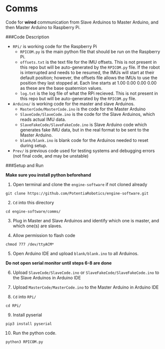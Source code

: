 # Comms

Code for **wired** communication from Slave Arduinos to Master Arduino, and then Master Arduino to Raspberry Pi.<br/>

###Code Description

- `RPi/` is working code for the Raspberry Pi
	- `RPICOM.py` is the main python file that should be run on the Raspberry Pi.
	- `offsets.txt` is the text file for the IMU offsets. This is not present in this repo but will be auto-generated by the `RPICOM.py` file. If the robot is interrupted and needs to be resumed, the IMUs will start at their default position; however, the offsets file allows the IMUs to use the position they last stopped at. Each line starts at 1.00 0.00 0.00 0.00 as these are the base quaternion values.
	- `log.txt` is the log file of what the RPi recieved. This is not present in this repo but will be auto-generated by the `RPICOM.py` file.
- `Arduino/` is working code for the master and slave Arduinos.
	- `MasterCode/MasterCode.ino` is the code for the Master Arduino
	- `SlaveCode/SlaveCode.ino` is the code for the Slave Arduinos, which reads actual IMU data.
	- `SlaveFakeCode/SlaveFakeCode.ino` is Slave Arduino code which generates fake IMU data, but in the real format to be sent to the Master Arduino.
	- `blank/blank.ino` is blank code for the Arduinos needed to reset during setup.
- `Prev/` is previous code used for testing systems and debugging errors (not final code, and may be unstable)<br/>


###Setup and Run

**Make sure you install python beforehand**

1. Open terminal and clone the `engine-software` if not cloned already

```
git clone https://github.com/PotentiaRobotics/engine-software.git

```

2. `Cd` into this directory

```
cd engine-software/comms/

```

3. Plug in Master and Slave Arduinos and identify which one is master, and which one(s) are slaves. 

4. Allow permission to flash code

```
chmod 777 /dev/ttyACM*
```

5. Open Arduino IDE and upload `blank/blank.ino` to all Arduinos.

**Do not open serial monitor until steps 6-8 are done**


6. Upload `SlaveCode/SlaveCode.ino` or `SlaveFakeCode/SlaveFakeCode.ino` to the Slave Arduinos in Arduino IDE

7. Upload `MasterCode/MasterCode.ino` to the Master Arduino in Arduino IDE

8. `Cd` into `RPi/`

```
cd RPi/
```

9. Install pyserial

```
pip3 install pyserial
```

10. Run the python code.

```
python3 RPICOM.py
```
